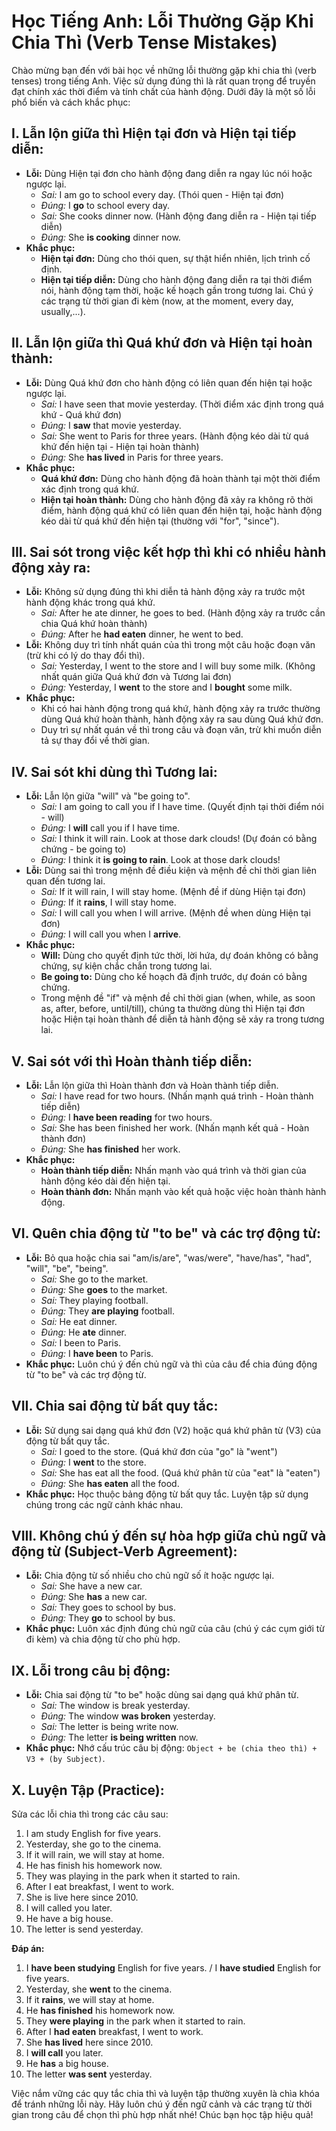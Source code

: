 # Học Tiếng Anh: Lỗi Thường Gặp Khi Chia Thì (Verb Tense Mistakes)

Chào mừng bạn đến với bài học về những lỗi thường gặp khi chia thì (verb tenses) trong tiếng Anh. Việc sử dụng đúng thì là rất quan trọng để truyền đạt chính xác thời điểm và tính chất của hành động. Dưới đây là một số lỗi phổ biến và cách khắc phục:

## I. Lẫn lộn giữa thì Hiện tại đơn và Hiện tại tiếp diễn:

* **Lỗi:** Dùng Hiện tại đơn cho hành động đang diễn ra ngay lúc nói hoặc ngược lại.
    * *Sai:* I am go to school every day. (Thói quen - Hiện tại đơn)
    * *Đúng:* I **go** to school every day.
    * *Sai:* She cooks dinner now. (Hành động đang diễn ra - Hiện tại tiếp diễn)
    * *Đúng:* She **is cooking** dinner now.
* **Khắc phục:**
    * **Hiện tại đơn:** Dùng cho thói quen, sự thật hiển nhiên, lịch trình cố định.
    * **Hiện tại tiếp diễn:** Dùng cho hành động đang diễn ra tại thời điểm nói, hành động tạm thời, hoặc kế hoạch gần trong tương lai. Chú ý các trạng từ thời gian đi kèm (now, at the moment, every day, usually,...).

## II. Lẫn lộn giữa thì Quá khứ đơn và Hiện tại hoàn thành:

* **Lỗi:** Dùng Quá khứ đơn cho hành động có liên quan đến hiện tại hoặc ngược lại.
    * *Sai:* I have seen that movie yesterday. (Thời điểm xác định trong quá khứ - Quá khứ đơn)
    * *Đúng:* I **saw** that movie yesterday.
    * *Sai:* She went to Paris for three years. (Hành động kéo dài từ quá khứ đến hiện tại - Hiện tại hoàn thành)
    * *Đúng:* She **has lived** in Paris for three years.
* **Khắc phục:**
    * **Quá khứ đơn:** Dùng cho hành động đã hoàn thành tại một thời điểm xác định trong quá khứ.
    * **Hiện tại hoàn thành:** Dùng cho hành động đã xảy ra không rõ thời điểm, hành động quá khứ có liên quan đến hiện tại, hoặc hành động kéo dài từ quá khứ đến hiện tại (thường với "for", "since").

## III. Sai sót trong việc kết hợp thì khi có nhiều hành động xảy ra:

* **Lỗi:** Không sử dụng đúng thì khi diễn tả hành động xảy ra trước một hành động khác trong quá khứ.
    * *Sai:* After he ate dinner, he goes to bed. (Hành động xảy ra trước cần chia Quá khứ hoàn thành)
    * *Đúng:* After he **had eaten** dinner, he went to bed.
* **Lỗi:** Không duy trì tính nhất quán của thì trong một câu hoặc đoạn văn (trừ khi có lý do thay đổi thì).
    * *Sai:* Yesterday, I went to the store and I will buy some milk. (Không nhất quán giữa Quá khứ đơn và Tương lai đơn)
    * *Đúng:* Yesterday, I **went** to the store and I **bought** some milk.
* **Khắc phục:**
    * Khi có hai hành động trong quá khứ, hành động xảy ra trước thường dùng Quá khứ hoàn thành, hành động xảy ra sau dùng Quá khứ đơn.
    * Duy trì sự nhất quán về thì trong câu và đoạn văn, trừ khi muốn diễn tả sự thay đổi về thời gian.

## IV. Sai sót khi dùng thì Tương lai:

* **Lỗi:** Lẫn lộn giữa "will" và "be going to".
    * *Sai:* I am going to call you if I have time. (Quyết định tại thời điểm nói - will)
    * *Đúng:* I **will** call you if I have time.
    * *Sai:* I think it will rain. Look at those dark clouds! (Dự đoán có bằng chứng - be going to)
    * *Đúng:* I think it **is going to rain**. Look at those dark clouds!
* **Lỗi:** Dùng sai thì trong mệnh đề điều kiện và mệnh đề chỉ thời gian liên quan đến tương lai.
    * *Sai:* If it will rain, I will stay home. (Mệnh đề if dùng Hiện tại đơn)
    * *Đúng:* If it **rains**, I will stay home.
    * *Sai:* I will call you when I will arrive. (Mệnh đề when dùng Hiện tại đơn)
    * *Đúng:* I will call you when I **arrive**.
* **Khắc phục:**
    * **Will:** Dùng cho quyết định tức thời, lời hứa, dự đoán không có bằng chứng, sự kiện chắc chắn trong tương lai.
    * **Be going to:** Dùng cho kế hoạch đã định trước, dự đoán có bằng chứng.
    * Trong mệnh đề "if" và mệnh đề chỉ thời gian (when, while, as soon as, after, before, until/till), chúng ta thường dùng thì Hiện tại đơn hoặc Hiện tại hoàn thành để diễn tả hành động sẽ xảy ra trong tương lai.

## V. Sai sót với thì Hoàn thành tiếp diễn:

* **Lỗi:** Lẫn lộn giữa thì Hoàn thành đơn và Hoàn thành tiếp diễn.
    * *Sai:* I have read for two hours. (Nhấn mạnh quá trình - Hoàn thành tiếp diễn)
    * *Đúng:* I **have been reading** for two hours.
    * *Sai:* She has been finished her work. (Nhấn mạnh kết quả - Hoàn thành đơn)
    * *Đúng:* She **has finished** her work.
* **Khắc phục:**
    * **Hoàn thành tiếp diễn:** Nhấn mạnh vào quá trình và thời gian của hành động kéo dài đến hiện tại.
    * **Hoàn thành đơn:** Nhấn mạnh vào kết quả hoặc việc hoàn thành hành động.

## VI. Quên chia động từ "to be" và các trợ động từ:

* **Lỗi:** Bỏ qua hoặc chia sai "am/is/are", "was/were", "have/has", "had", "will", "be", "being".
    * *Sai:* She go to the market.
    * *Đúng:* She **goes** to the market.
    * *Sai:* They playing football.
    * *Đúng:* They **are playing** football.
    * *Sai:* He eat dinner.
    * *Đúng:* He **ate** dinner.
    * *Sai:* I been to Paris.
    * *Đúng:* I **have been** to Paris.
* **Khắc phục:** Luôn chú ý đến chủ ngữ và thì của câu để chia đúng động từ "to be" và các trợ động từ.

## VII. Chia sai động từ bất quy tắc:

* **Lỗi:** Sử dụng sai dạng quá khứ đơn (V2) hoặc quá khứ phân từ (V3) của động từ bất quy tắc.
    * *Sai:* I goed to the store. (Quá khứ đơn của "go" là "went")
    * *Đúng:* I **went** to the store.
    * *Sai:* She has eat all the food. (Quá khứ phân từ của "eat" là "eaten")
    * *Đúng:* She **has eaten** all the food.
* **Khắc phục:** Học thuộc bảng động từ bất quy tắc. Luyện tập sử dụng chúng trong các ngữ cảnh khác nhau.

## VIII. Không chú ý đến sự hòa hợp giữa chủ ngữ và động từ (Subject-Verb Agreement):

* **Lỗi:** Chia động từ số nhiều cho chủ ngữ số ít hoặc ngược lại.
    * *Sai:* She have a new car.
    * *Đúng:* She **has** a new car.
    * *Sai:* They goes to school by bus.
    * *Đúng:* They **go** to school by bus.
* **Khắc phục:** Luôn xác định đúng chủ ngữ của câu (chú ý các cụm giới từ đi kèm) và chia động từ cho phù hợp.

## IX. Lỗi trong câu bị động:

* **Lỗi:** Chia sai động từ "to be" hoặc dùng sai dạng quá khứ phân từ.
    * *Sai:* The window is break yesterday.
    * *Đúng:* The window **was broken** yesterday.
    * *Sai:* The letter is being write now.
    * *Đúng:* The letter **is being written** now.
* **Khắc phục:** Nhớ cấu trúc câu bị động: `Object + be (chia theo thì) + V3 + (by Subject)`.

## X. Luyện Tập (Practice):

Sửa các lỗi chia thì trong các câu sau:

1.  I am study English for five years.
2.  Yesterday, she go to the cinema.
3.  If it will rain, we will stay at home.
4.  He has finish his homework now.
5.  They was playing in the park when it started to rain.
6.  After I eat breakfast, I went to work.
7.  She is live here since 2010.
8.  I will called you later.
9.  He have a big house.
10. The letter is send yesterday.

**Đáp án:**

1.  I **have been studying** English for five years. / I **have studied** English for five years.
2.  Yesterday, she **went** to the cinema.
3.  If it **rains**, we will stay at home.
4.  He **has finished** his homework now.
5.  They **were playing** in the park when it started to rain.
6.  After I **had eaten** breakfast, I went to work.
7.  She **has lived** here since 2010.
8.  I **will call** you later.
9.  He **has** a big house.
10. The letter **was sent** yesterday.

Việc nắm vững các quy tắc chia thì và luyện tập thường xuyên là chìa khóa để tránh những lỗi này. Hãy luôn chú ý đến ngữ cảnh và các trạng từ thời gian trong câu để chọn thì phù hợp nhất nhé! Chúc bạn học tập hiệu quả!